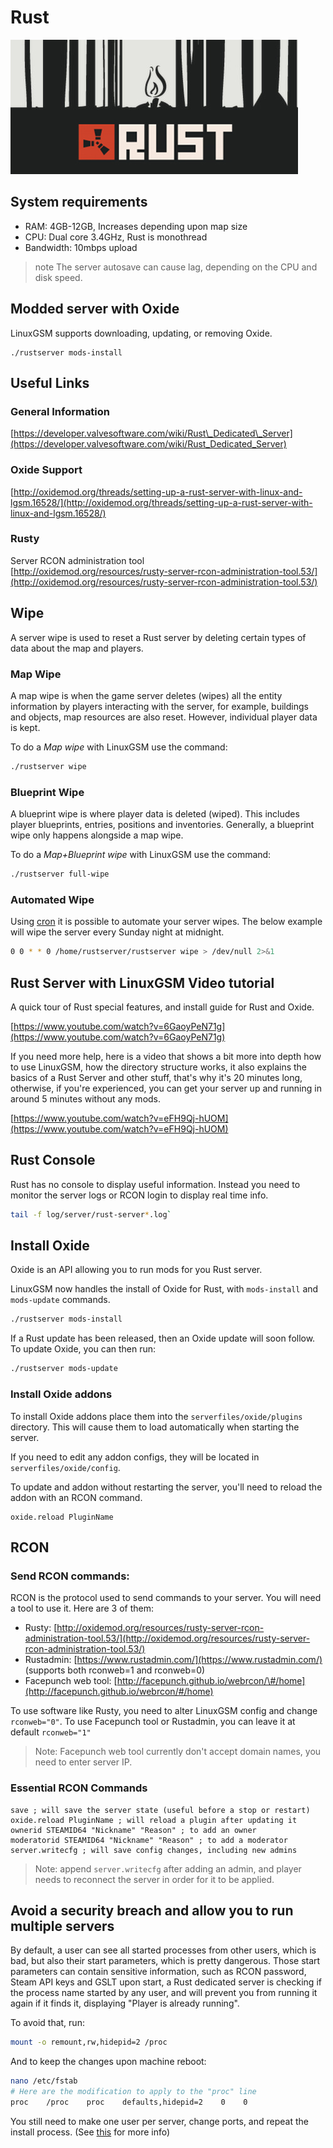 # Rust

![](../.gitbook/assets/rustbanner.jpg)

## System requirements

* RAM: 4GB-12GB, Increases depending upon map size
* CPU: Dual core 3.4GHz, Rust is monothread
* Bandwidth: 10mbps upload

> note The server autosave can cause lag, depending on the CPU and disk speed.

## Modded server with Oxide

LinuxGSM supports downloading, updating, or removing Oxide.

```text
./rustserver mods-install
```

## Useful Links

### General Information

[https://developer.valvesoftware.com/wiki/Rust\_Dedicated\_Server](https://developer.valvesoftware.com/wiki/Rust_Dedicated_Server)

### Oxide Support

[http://oxidemod.org/threads/setting-up-a-rust-server-with-linux-and-lgsm.16528/](http://oxidemod.org/threads/setting-up-a-rust-server-with-linux-and-lgsm.16528/)

### Rusty

Server RCON administration tool  
[http://oxidemod.org/resources/rusty-server-rcon-administration-tool.53/](http://oxidemod.org/resources/rusty-server-rcon-administration-tool.53/)

## Wipe

A server wipe is used to reset a Rust server by deleting certain types of data about the map and players.

### Map Wipe

A map wipe is when the game server deletes \(wipes\) all the entity information by players interacting with the server, for example, buildings and objects, map resources are also reset. However, individual player data is kept.

To do a _Map wipe_ with LinuxGSM use the command:

```bash
./rustserver wipe
```

### Blueprint Wipe

A blueprint wipe is where player data is deleted \(wiped\). This includes player blueprints, entries, positions and inventories. Generally, a blueprint wipe only happens alongside a map wipe.

To do a _Map+Blueprint wipe_ with LinuxGSM use the command:

```bash
./rustserver full-wipe
```

### Automated Wipe

Using [cron](../configuration/cronjobs.md) it is possible to automate your server wipes. The below example will wipe the server every Sunday night at midnight.

```bash
0 0 * * 0 /home/rustserver/rustserver wipe > /dev/null 2>&1
```

## Rust Server with LinuxGSM Video tutorial

A quick tour of Rust special features, and install guide for Rust and Oxide.

[https://www.youtube.com/watch?v=6GaoyPeN71g](https://www.youtube.com/watch?v=6GaoyPeN71g)

If you need more help, here is a video that shows a bit more into depth how to use LinuxGSM, how the directory structure works, it also explains the basics of a Rust Server and other stuff, that's why it's 20 minutes long, otherwise, if you're experienced, you can get your server up and running in around 5 minutes without any mods.

[https://www.youtube.com/watch?v=eFH9Qj-hUOM](https://www.youtube.com/watch?v=eFH9Qj-hUOM)

## Rust Console

Rust has no console to display useful information. Instead you need to monitor the server logs or RCON login to display real time info.

```bash
tail -f log/server/rust-server*.log`
```

## Install Oxide

Oxide is an API allowing you to run mods for you Rust server.

LinuxGSM now handles the install of Oxide for Rust, with `mods-install` and `mods-update` commands.

```bash
./rustserver mods-install
```

If a Rust update has been released, then an Oxide update will soon follow. To update Oxide, you can then run:

```bash
./rustserver mods-update
```

### Install Oxide addons

To install Oxide addons place them into the `serverfiles/oxide/plugins` directory. This will cause them to load automatically when starting the server.

If you need to edit any addon configs, they will be located in `serverfiles/oxide/config`.

To update and addon without restarting the server, you'll need to reload the addon with an RCON command.

```text
oxide.reload PluginName
```

## RCON

### Send RCON commands:

RCON is the protocol used to send commands to your server. You will need a tool to use it. Here are 3 of them:

* Rusty: [http://oxidemod.org/resources/rusty-server-rcon-administration-tool.53/](http://oxidemod.org/resources/rusty-server-rcon-administration-tool.53/)
* Rustadmin: [https://www.rustadmin.com/](https://www.rustadmin.com/) \(supports both rconweb=1 and rconweb=0\)
* Facepunch web tool: [http://facepunch.github.io/webrcon/\#/home](http://facepunch.github.io/webrcon/#/home)

To use software like Rusty, you need to alter LinuxGSM config and change `rconweb="0"`. To use Facepunch tool or Rustadmin, you can leave it at default `rconweb="1"`

> Note: Facepunch web tool currently don't accept domain names, you need to enter server IP.

### Essential RCON Commands

```text
save ; will save the server state (useful before a stop or restart)
oxide.reload PluginName ; will reload a plugin after updating it
ownerid STEAMID64 "Nickname" "Reason" ; to add an owner
moderatorid STEAMID64 "Nickname" "Reason" ; to add a moderator
server.writecfg ; will save config changes, including new admins
```

> Note: append `server.writecfg` after adding an admin, and player needs to reconnect the server in order for it to be applied.

## Avoid a security breach and allow you to run multiple servers

By default, a user can see all started processes from other users, which is bad, but also their start parameters, which is pretty dangerous. Those start parameters can contain sensitive information, such as RCON password, Steam API keys and GSLT upon start, a Rust dedicated server is checking if the process name started by any user, and will prevent you from running it again if it finds it, displaying "Player is already running".

To avoid that, run:

```bash
mount -o remount,rw,hidepid=2 /proc
```

And to keep the changes upon machine reboot:

```bash
nano /etc/fstab
# Here are the modification to apply to the "proc" line
proc    /proc    proc    defaults,hidepid=2    0    0
```

You still need to make one user per server, change ports, and repeat the install process. \(See [this](../features/multiple-game-servers.md) for more info\)

